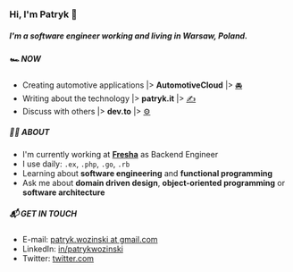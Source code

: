 ### Hi, I'm Patryk 👋

##### I'm a software engineer working and living in Warsaw, Poland.

##### 🏎 NOW

- Creating automotive applications |> **AutomotiveCloud** |> [🚘](https://github.com/AutomotiveCloud)
- Writing about the technology |> **patryk.it** |> [✍️](https://patryk.it)
- Discuss with others |> **dev.to** |> [⚙️](https://dev.to/patryk)

##### 👨‍💻 ABOUT

- I'm currently working at **[Fresha](https://fresha.engineering/)** as Backend Engineer
- I use daily: `.ex`, `.php`, `.go`, `.rb`
- Learning about **software engineering** and **functional programming**
- Ask me about **domain driven design**, **object-oriented programming** or **software architecture**

##### 📬 GET IN TOUCH

- E-mail: [patryk.wozinski at gmail.com](patryk.wozinski@gmail.com)
- LinkedIn: [in/patrykwozinski](https://www.linkedin.com/in/patrykwozinski/)
- Twitter: [twitter.com](https://twitter.com/patrykwozinski)
